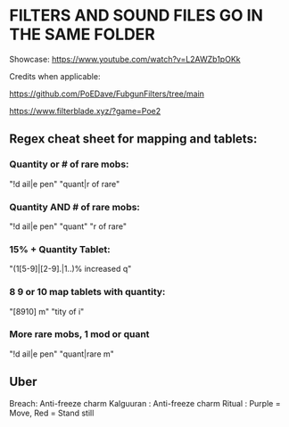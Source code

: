 # FILTERS AND SOUND FILES GO IN THE SAME FOLDER
Showcase: https://www.youtube.com/watch?v=L2AWZb1pOKk


Credits when applicable:

https://github.com/PoEDave/FubgunFilters/tree/main

https://www.filterblade.xyz/?game=Poe2

## **Regex cheat sheet for mapping and tablets:**

### Quantity or # of rare mobs:

"!d ail|e pen" "quant|r of rare"

### Quantity AND # of rare mobs:

"!d ail|e pen" "quant" "r of rare"

### 15% + Quantity Tablet:

"(1[5-9]|[2-9].|1..)% increased q"

### 8 9 or 10 map tablets with quantity:

"[8910] m" "tity of i"

### More rare mobs, 1 mod or quant

"!d ail|e pen" "quant|rare m"

## Uber

Breach: Anti-freeze charm
Kalguuran : Anti-freeze charm
Ritual : Purple = Move, Red = Stand still

